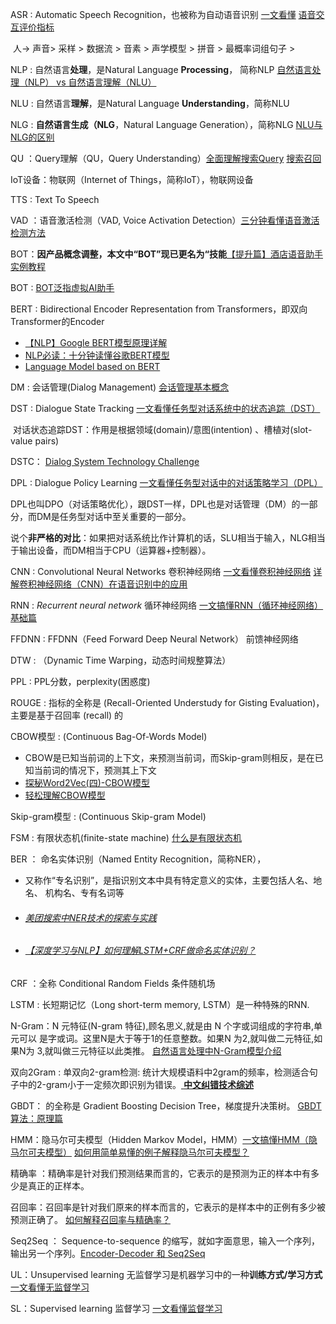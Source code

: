 ASR  :  Automatic Speech Recognition，也被称为自动语音识别  [一文看懂](https://easyai.tech/ai-definition/asr/) [语音交互评价指标](https://zhuanlan.zhihu.com/p/31303097)

​			人->  声音> 采样 > 数据流 > 音素 > 声学模型 >  拼音 >  最概率词组句子 >

NLP : 自然语言**处理**，是Natural Language **Processing**， 简称NLP		 	[自然语言处理（NLP） vs 自然语言理解（NLU）](https://blog.csdn.net/ZLJ925/article/details/79000149)

NLU : 自然语言**理解**，是Natural Language **Understanding**，简称NLU 

NLG :  **自然语言生成（NLG**，Natural Language Generation），简称NLG  [NLU与NLG的区别](https://blog.csdn.net/rensihui/article/details/98532259)

QU ：Query理解（QU，Query Understanding）[全面理解搜索Query](https://zhuanlan.zhihu.com/p/112719984)  [搜索召回](https://zhuanlan.zhihu.com/p/348159133)

IoT设备：物联网（Internet of Things，简称IoT），物联网设备

TTS :  Text To  Speech

VAD ：语音激活检测（VAD, Voice Activation Detection）[三分钟看懂语音激活检测方法](https://blog.ailemon.net/2021/02/18/introduction-to-vad-theory/)

BOT：**因产品概念调整，本文中“BOT”现已更名为“技能**[【提升篇】酒店语音助手实例教程](https://ai.baidu.com/forum/topic/show/892294)

BOT : [BOT泛指虚拟AI助手](https://www.jiemian.com/article/1295757.html)

BERT : Bidirectional Encoder Representation from Transformers，即双向Transformer的Encoder  

* [【NLP】Google BERT模型原理详解](https://zhuanlan.zhihu.com/p/46652512) 
* [NLP必读：十分钟读懂谷歌BERT模型](https://zhuanlan.zhihu.com/p/51413773)
* [Language Model based on BERT](https://octopuscoder.github.io/2019/03/25/Language-Model-based-on-BERT/)

DM :  会话管理(Dialog Management) [会话管理基本概念](https://singlecool.com/2018/04/01/DM/)

DST :  Dialogue State Tracking   [一文看懂任务型对话系统中的状态追踪（DST） ](https://zhuanlan.zhihu.com/p/51476362)

​		对话状态追踪DST：作用是根据领域(domain)/意图(intention) 、槽植对(slot-value pairs)

DSTC： [Dialog System Technology Challenge](https://link.zhihu.com/?target=https%3A//www.microsoft.com/en-us/research/event/dialog-state-tracking-challenge/)

DPL : Dialogue Policy Learning  [一文看懂任务型对话中的对话策略学习（DPL）](https://zhuanlan.zhihu.com/p/52692962)

​		DPL也叫DPO（对话策略优化），跟DST一样，DPL也是对话管理（DM）的一部分，而DM是任务型对话中至关重要的一部分。

​		说个**非严格的对比**：如果把对话系统比作计算机的话，SLU相当于输入，NLG相当于输出设备，而DM相当于CPU（运算器+控制器）。

CNN : Convolutional Neural Networks  卷积神经网络 [一文看懂卷积神经网络](https://easyai.tech/ai-definition/cnn/)     [详解卷积神经网络（CNN）在语音识别中的应用](https://zhuanlan.zhihu.com/p/31606080)

RNN : *Recurrent neural network* 循环神经网络  [一文搞懂RNN（循环神经网络）基础篇](https://zhuanlan.zhihu.com/p/30844905)

FFDNN :  FFDNN（Feed Forward Deep Neural Network） 前馈神经网络

DTW : （Dynamic Time Warping，动态时间规整算法）

PPL : PPL分数，perplexity(困惑度)

ROUGE : 指标的全称是 (Recall-Oriented Understudy for Gisting Evaluation)，主要是基于召回率 (recall) 的

CBOW模型 : (Continuous Bag-Of-Words Model)

* CBOW是已知当前词的上下文，来预测当前词，而Skip-gram则相反，是在已知当前词的情况下，预测其上下文
* [探秘Word2Vec(四)-CBOW模型](https://www.jianshu.com/p/d534570272a6)
* [轻松理解CBOW模型](https://blog.csdn.net/u010665216/article/details/78724856)

Skip-gram模型 : (Continuous Skip-gram Model)

FSM : 有限状态机(finite-state machine)  [什么是有限状态机](https://zhuanlan.zhihu.com/p/100101797)

BER ： 命名实体识别（Named Entity Recognition，简称NER），

* 又称作“专名识别”，是指识别文本中具有特定意义的实体，主要包括人名、地名、	机构名、专有名词等 

* ###### [美团搜索中NER技术的探索与实践](https://tech.meituan.com/2020/07/23/ner-in-meituan-nlp.html)

* ###### [【深度学习与NLP】如何理解LSTM+CRF做命名实体识别？ ](https://zhuanlan.zhihu.com/p/111340463)

CRF ：全称 Conditional Random Fields  条件随机场

LSTM : 长短期记忆（Long short-term memory, LSTM）是一种特殊的RNN.

N-Gram：N 元特征(N-gram 特征),顾名思义,就是由 N 个字或词组成的字符串,单元可以 是字或词。这里N是大于等于1的任意整数。如果N 为2,就叫做二元特征,如果N为 3,就叫做三元特征以此类推。 [自然语言处理中N-Gram模型介绍](https://zhuanlan.zhihu.com/p/32829048)

双向2Gram :  单双向2-gram检测: 统计大规模语料中2gram的频率，检测适合句子中的2-gram小于一定频次即识别为错误。[ **中文纠错技术综述**](https://zhuanlan.zhihu.com/p/357812484)

GBDT： 的全称是 Gradient Boosting Decision Tree，梯度提升决策树。 [GBDT 算法：原理篇](https://zhuanlan.zhihu.com/p/53980138)

HMM：隐马尔可夫模型（Hidden Markov Model，HMM）[一文搞懂HMM（隐马尔可夫模型）](https://www.cnblogs.com/skyme/p/4651331.html)   [如何用简单易懂的例子解释隐马尔可夫模型？](https://www.zhihu.com/question/20962240) 

精确率 ：精确率是针对我们预测结果而言的，它表示的是预测为正的样本中有多少是真正的正样本。

召回率：召回率是针对我们原来的样本而言的，它表示的是样本中的正例有多少被预测正确了。 [如何解释召回率与精确率？]( https://www.zhihu.com/question/19645541)

Seq2Seq ： Sequence-to-sequence 的缩写，就如字面意思，输入一个序列，输出另一个序列。[Encoder-Decoder 和 Seq2Seq]( https://easyai.tech/ai-definition/encoder-decoder-seq2seq/)

UL：Unsupervised learning  无监督学习是机器学习中的一种**训练方式/学习方式** [一文看懂无监督学习](https://easyai.tech/ai-definition/unsupervised-learning/)

SL：Supervised learning  监督学习  [一文看懂监督学习](https://easyai.tech/ai-definition/supervised-learning/)

